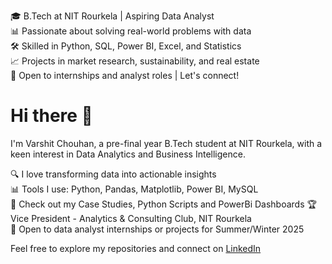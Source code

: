 🎓 B.Tech at NIT Rourkela | Aspiring Data Analyst  
📊 Passionate about solving real-world problems with data  
🛠️ Skilled in Python, SQL, Power BI, Excel, and Statistics  
📈 Projects in market research, sustainability, and real estate  
🚀 Open to internships and analyst roles | Let's connect!

# Hi there 👋

I'm Varshit Chouhan, a pre-final year B.Tech student at NIT Rourkela, with a keen interest in Data Analytics and Business Intelligence.

🔍 I love transforming data into actionable insights  
📊 Tools I use: Python, Pandas, Matplotlib, Power BI, MySQL  
📁 Check out my Case Studies, Python Scripts and PowerBi Dashboards
🏆 Vice President - Analytics & Consulting Club, NIT Rourkela  
🎯 Open to data analyst internships or projects for Summer/Winter 2025

Feel free to explore my repositories and connect on [LinkedIn]([https://www.linkedin.com/in/your-link/](https://www.linkedin.com/in/varshit-chouhan-b736aa299/))
<!--
**VarshitXch/VarshitXch** is a ✨ _special_ ✨ repository because its `README.md` (this file) appears on your GitHub profile.

Here are some ideas to get you started:

- 🔭 I’m currently working on ...
- 🌱 I’m currently learning ...
- 👯 I’m looking to collaborate on ...
- 🤔 I’m looking for help with ...
- 💬 Ask me about ...
- 📫 How to reach me: ...
- 😄 Pronouns: ...
- ⚡ Fun fact: ...
-->
